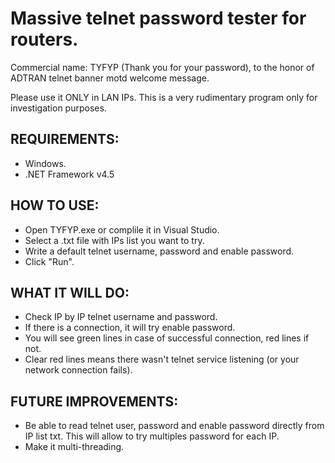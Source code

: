 Massive telnet password tester for routers.
============================
Commercial name: TYFYP (Thank you for your password), to the honor of ADTRAN telnet banner motd welcome message.

Please use it ONLY in LAN IPs. This is a very rudimentary program only for investigation purposes.

## REQUIREMENTS:
- Windows.
- .NET Framework v4.5

## HOW TO USE:
- Open TYFYP.exe or complile it in Visual Studio.
- Select a .txt file with IPs list you want to try. 
- Write a default telnet username, password and enable password.
- Click "Run". 

## WHAT IT WILL DO:
- Check IP by IP telnet username and password. 
- If there is a connection, it will try enable password. 
- You will see green lines in case of successful connection, red lines if not.
- Clear red lines means there wasn't telnet service listening (or your network connection fails).

## FUTURE IMPROVEMENTS:
- Be able to read telnet user, password and enable password directly from IP list txt. This will allow to try multiples password for each IP.
- Make it multi-threading.
